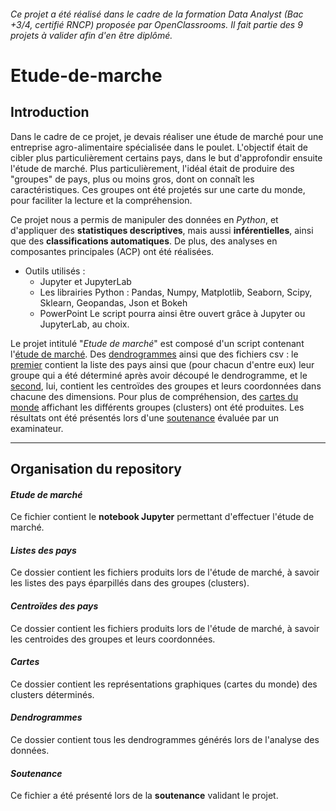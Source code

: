 ###### _Ce projet a été réalisé dans le cadre de la formation Data Analyst (Bac +3/4, certifié RNCP) proposée par OpenClassrooms. Il fait partie des 9 projets à valider afin d'en être diplômé_.

# Etude-de-marche

## Introduction

Dans le cadre de ce projet, je devais réaliser une étude de marché pour une entreprise agro-alimentaire spécialisée dans le poulet.  L'objectif était de cibler plus particulièrement certains pays, dans le but d'approfondir ensuite l'étude de marché. Plus particulièrement, l'idéal était de produire des "groupes" de pays, plus ou moins gros, dont on connaît les caractéristiques. Ces groupes ont été projetés sur une carte du monde, pour faciliter la lecture et la compréhension.

Ce projet nous a permis de manipuler des données en _Python_, et d'appliquer des **statistiques descriptives**, mais aussi **inférentielles**, ainsi que des **classifications automatiques**. De plus, des analyses en composantes principales (ACP) ont été réalisées.

* Outils utilisés :
  * Jupyter et JupyterLab
  * Les librairies Python : Pandas, Numpy, Matplotlib, Seaborn, Scipy, Sklearn, Geopandas, Json et Bokeh 
  * PowerPoint
Le script pourra ainsi être ouvert grâce à Jupyter ou JupyterLab, au choix. 

Le projet intitulé "_Etude de marché_" est composé d'un script contenant l'[étude de marché](https://github.com/anissalaza/Etude-de-marche/blob/main/Etude%20de%20marche.ipynb). Des [dendrogrammes](https://github.com/anissalaza/Etude-de-marche/tree/main/Dendrogrammes) ainsi que des fichiers csv : le [premier](https://github.com/anissalaza/Etude-de-marche/tree/main/Listes%20des%20pays) contient la liste des pays ainsi que (pour chacun d'entre eux) leur groupe qui a été déterminé après avoir découpé le dendrogramme, et le [second](https://github.com/anissalaza/Etude-de-marche/tree/main/Centroides%20des%20pays), lui, contient les centroïdes des groupes et leurs coordonnées dans chacune des dimensions. Pour plus de compréhension, des [cartes du monde](https://github.com/anissalaza/Etude-de-marche/tree/main/Cartes) affichant les différents groupes (clusters) ont été produites. Les résultats ont été présentés lors d'une [soutenance](https://github.com/anissalaza/Etude-de-marche/blob/main/Soutenance.pdf) évaluée par un examinateur.

------------------------------------------------

## Organisation du repository

#### *Etude de marché*
Ce fichier contient le **notebook Jupyter** permettant d'effectuer l'étude de marché.

#### *Listes des pays*
Ce dossier contient les fichiers produits lors de l'étude de marché, à savoir les listes des pays éparpillés dans des groupes (clusters).

#### *Centroïdes des pays*
Ce dossier contient les fichiers produits lors de l'étude de marché, à savoir les centroides des groupes et leurs coordonnées.

#### *Cartes*
Ce dossier contient les représentations graphiques (cartes du monde) des clusters déterminés. 

#### *Dendrogrammes*
Ce dossier contient tous les dendrogrammes générés lors de l'analyse des données.

#### *Soutenance*
Ce fichier a été présenté lors de la **soutenance** validant le projet.


